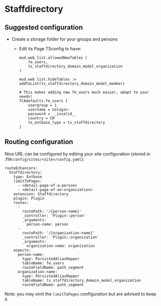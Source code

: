 # Staffdirectory

## Suggested configuration

- Create a storage folder for your groups and persons
  - Edit its Page TSconfig to have:

     ```
     mod.web_list.allowedNewTables (
         fe_users,
         tx_staffdirectory_domain_model_organization
     )

     mod.web_list.hideTables := addToList(tx_staffdirectory_domain_model_member)

     # This makes adding new fe_users much easier, adapt to your needs!
     TCAdefaults.fe_users {
         usergroup = 1
         username = nologin-
         password = __invalid__
         country = CH
         tx_extbase_type = tx_staffdirectory
     }
     ```

## Routing configuration

Nice URL can be configured by editing your site configuration (stored in
:file:`config/sites/<site>/config.yaml`):

```
routeEnhancers:
  Staffdirectory:
    type: Extbase
    limitToPages:
      - <detail-page-of-a-person>
      - <detail-page-of-an-organization>
    extension: Staffdirectory
    plugin: Plugin
    routes:
      -
        routePath: '/{person-name}'
        _controller: 'Plugin::person'
        _arguments:
          person-name: person
      -
        routePath: '/{organization-name}'
        _controller: 'Plugin::organization'
        _arguments:
          organization-name: organization
    aspects:
      person-name:
        type: PersistedAliasMapper
        tableName: fe_users
        routeFieldName: path_segment
      organization-name:
        type: PersistedAliasMapper
        tableName: tx_staffdirectory_domain_model_organization
        routeFieldName: path_segment
```

Note: you may omit the `limitToPages` configuration but are advised to keep it.
